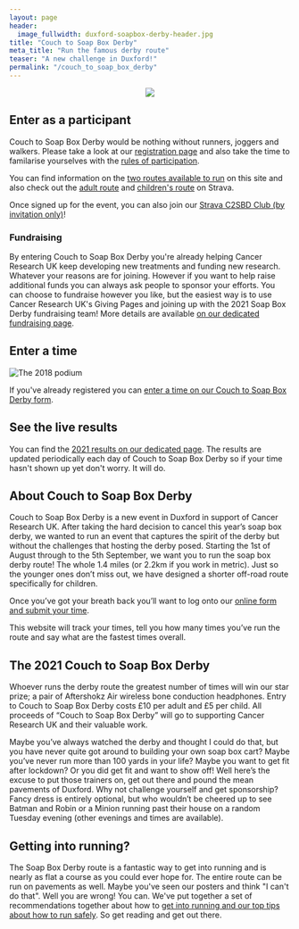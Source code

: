```yaml
---
layout: page
header:
  image_fullwidth: duxford-soapbox-derby-header.jpg
title: "Couch to Soap Box Derby"
meta_title: "Run the famous derby route"
teaser: "A new challenge in Duxford!"
permalink: "/couch_to_soap_box_derby"
---
```


<p align="center">
  <img src="{{site.url}}{{site.baseurl}}/images/C2SBD-logo.png" />
</p>

## Enter as a participant

Couch to Soap Box Derby would be nothing without runners, joggers and walkers. Please take a look at our [registration page][register] and also take the time to familarise yourselves with the [rules of participation][rules].

You can find information on the [two routes available to run][routes] on this site and also check out the [adult route][strava-adults] and [children's route][strava-children] on Strava. 

Once signed up for the event, you can also join our [Strava C2SBD Club (by invitation only)][strava-club]!

### Fundraising

By entering Couch to Soap Box Derby you're already helping Cancer Research UK keep developing new treatments and funding new research. Whatever your reasons are for joining. However if you want to help raise additional funds you can always ask people to sponsor your efforts. You can choose to fundraise however you like, but the easiest way is to use Cancer Research UK's Giving Pages and joining up with the 2021 Soap Box Derby fundraising team! More details are available [on our dedicated fundraising page][fundraise].

## Enter a time

![The 2018 podium][podium]

If you've already registered you can [enter a time on our Couch to Soap Box Derby form][form]. 

## See the live results

You can find the [2021 results on our dedicated page][results]. The results are updated periodically each day of Couch to Soap Box Derby so if your time hasn't shown up yet don't worry. It will do.

## About Couch to Soap Box Derby

Couch to Soap Box Derby is a new event in Duxford in support of Cancer Research UK. After taking the hard decision to cancel this year’s soap box derby, we wanted to run an event that captures the spirit of the derby but without the challenges that hosting the derby posed. Starting the 1st of August through to the 5th September, we want you to run the soap box derby route! The whole 1.4 miles (or 2.2km if you work in metric). Just so the younger ones don’t miss out, we have designed a shorter off-road route specifically for children. 

Once you’ve got your breath back you’ll want to log onto our [online form and submit your time][form]. 

This website will track your times, tell you how many times you’ve run the route and say what are the fastest times overall.

## The 2021 Couch to Soap Box Derby
 
Whoever runs the derby route the greatest number of times will win our star prize; a pair of Aftershokz Air wireless bone conduction headphones. Entry to Couch to Soap Box Derby costs £10 per adult and £5 per child. All proceeds of “Couch to Soap Box Derby” will go to supporting Cancer Research UK and their valuable work. 
 
Maybe you’ve always watched the derby and thought I could do that, but you have never quite got around to building your own soap box cart? Maybe you’ve never run more than 100 yards in your life? Maybe you want to get fit after lockdown? Or you did get fit and want to show off! Well here’s the excuse to put those trainers on, get out there and pound the mean pavements of Duxford. Why not challenge yourself and get sponsorship? Fancy dress is entirely optional, but who wouldn’t be cheered up to see Batman and Robin or a Minion running past their house on a random Tuesday evening (other evenings and times are available).

## Getting into running?

The Soap Box Derby route is a fantastic way to get into running and is nearly as flat a course as you could ever hope for. The entire route can be run on pavements as well. Maybe you've seen our posters and think "I can't do that". Well you are wrong! You can. We've put together a set of recommendations together about how to [get into running and our top tips about how to run safely][runningtips]. So get reading and get out there.

[podium]: {{site.url}}{{site.baseurl}}/images/2018-podium.jpg
[register]: {{site.url}}{{site.baseurl}}/couch_to_soap_box_derby/register
[routes]: {{site.url}}{{site.baseurl}}/couch_to_soap_box_derby/routes
[rules]: {{site.url}}{{site.baseurl}}/couch_to_soap_box_derby/rules
[time]: {{site.url}}{{site.baseurl}}/couch_to_soap_box_derby/time
[form]: {{site.url}}{{site.baseurl}}/couch_to_soap_box_derby/form
[results]: {{site.url}}{{site.baseurl}}/couch_to_soap_box_derby/2021
[runningtips]: {{site.url}}{{site.baseurl}}/couch_to_soap_box_derby/running_tips
[strava-adults]: https://www.strava.com/segments/29035321
[strava-children]: https://www.strava.com/segments/29127157
[strava-club]: https://www.strava.com/clubs/959258
[fundraise]: {{site.url}}{{site.baseurl}}/couch_to_soap_box_derby/fundraise
